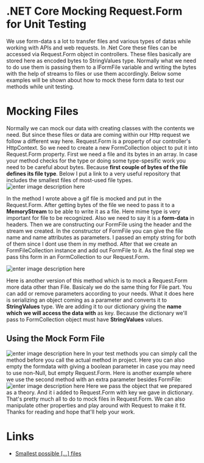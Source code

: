 # .NET Core Mocking Request.Form for Unit Testing

We use form-data s a lot to transfer files and various types of datas while working with APIs and web requests. In .Net Core these files can be accessed via Request.Form object in controllers. These files basically are stored here as encoded bytes to StringValues type. Normally what we need to do use them is passing them to a IFormFile variable and writing the bytes with the help of streams to files or use them accordingly. Below some examples will be shown about how to mock these form data to test our methods while unit testing.

# Mocking Files

Normally we can mock our data with creating classes with the contents we need. But since these files or data are coming within our Http request we follow a different way here. Request.Form is a property of our controller's HttpContext. So we need to create a new FormCollection object to put it into Request.Form property. First we need a file and its bytes in an array. In case your method checks for the type or doing some type-spesific work you need to be careful about bytes. Because **first couple of bytes of the file defines its file type**. Below I put a link to a very useful repository that includes the smallest files of most-used file types.
![enter image description here](https://raw.githubusercontent.com/berkevaroll/mock-requestform-dotnetcore/main/files/setformdata.png)

In the method I wrote above a gif file is mocked and put in the Request.Form. After getting bytes of the file we need to pass it to a **MemoryStream** to be able to write it as a file. Here mime type is very important for file to be recognized. Also we need to say it is a **form-data** in headers. Then we are constructing our FormFile using the header and the stream we created. In the constructor of FormFile you can give the file name  and name attributes as parameters. I passed an empty string for both of them since I dont use them in my method. After that we create an FormFileCollection instance and add out FormFile to it. As the final step we pass tihs form in an FormCollection to our Request.Form.

![enter image description here](https://raw.githubusercontent.com/berkevaroll/mock-requestform-dotnetcore/main/files/setformdata2.png)

Here is another version of this method which is to mock a Request.Form more data other than File. Basicaly we do the same thing for File part. You can add or remove parameters according to your needs. What it does here is serializing an object coming as a parameter and converts it  to **StringValues** type. We are adding it to our dictionary giving the **name which we will access the data with** as key. Because the dictionary we'll pass to FormCollection object must have **StringValues** values.


## Using the Mock Form File

![enter image description here](https://raw.githubusercontent.com/berkevaroll/mock-requestform-dotnetcore/main/files/controller1.png)
In your test methods you can simply call the method before you call the actual method in project. Here you can also empty the formdata with giving a boolean parameter in case you may need to use non-Null, but  empty Request.Form. Here is another example where we use the second method with an extra parameter besides FormFile:
![enter image description here](https://raw.githubusercontent.com/berkevaroll/mock-requestform-dotnetcore/main/files/controller2.png)
Here we pass the object that we prepared as a theory. And it i added to Request.Form with key we gave in dictionary. That's pretty much all to do to mock files in Request.Form. We can also manipulate other properties and play around with Request to make it fit. Thanks for reading and hope that'll help your work. 

# Links

 - [Smallest possible [...] files](https://github.com/mathiasbynens/small)
 
